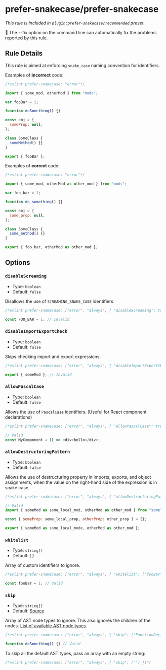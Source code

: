 # prefer-snakecase/prefer-snakecase

_This rule is included in `plugin:prefer-snakecase/recommended` preset._

🔧 The --fix option on the command line can automatically fix the problems reported by this rule.

## Rule Details

This rule is aimed at enforcing `snake_case` naming convention for identifiers.

Examples of **incorrect** code:

```js
/*eslint prefer-snakecase: "error"*/

import { some_mod, otherMod } from "mods";

var fooBar = 1;

function doSomething() {}

const obj = {
  someProp: null,
};

class SomeClass {
  someMethod() {}
}

export { fooBar };
```

Examples of **correct** code:

```js
/*eslint prefer-snakecase: "error"*/

import { some_mod, otherMod as other_mod } from "mods";

var foo_bar = 1;

function do_something() {}

const obj = {
  some_prop: null,
};

class SomeClass {
  some_method() {}
}

export { foo_bar, otherMod as other_mod };
```

## Options

### `disableScreaming`

- Type: `boolean`
- Default: `false`

Disallows the use of `SCREAMING_SNAKE_CASE` identifiers.

```js
/*eslint prefer-snakecase: ["error", "always", { "disableScreaming": true }]*/

const FOO_BAR = 1; // Invalid
```

### `disableImportExportCheck`

- Type: `boolean`
- Default: `false`

Skips checking import and export expressions.

```js
/*eslint prefer-snakecase: ["error", "always", { "disableImportExportCheck": true }]*/

export { someMod }; // Invalid
```

### `allowPascalCase`

- Type: `boolean`
- Default: `false`

Allows the use of `PascalCase` identifiers. (Useful for React component declarations)

```js
/*eslint prefer-snakecase: ["error", "always", { "allowPascalCase": true }]*/

// Valid
const MyComponent = () => <div>hello</div>;
```

### `allowDestructuringPattern`

- Type: `boolean`
- Default: `false`

Allows the use of destructuring property in imports, exports, and object assignments, when the value on the right-hand side of the expression is in snake case.

```js
/*eslint prefer-snakecase: ["error", "always", { "allowDestructuringPattern": true }]*/

// Valid
import { someMod as some_local_mod, otherMod as other_mod } from "some";

const { someProp: some_local_prop, otherProp: other_prop } = {};

export { someMod as some_local_mode, otherMod as other_mod };
```

### `whitelist`

- Type: `string[]`
- Default: `[]`

Array of custom identifiers to ignore.

```js
/*eslint prefer-snakecase: ["error", "always", { "whitelist": ["fooBar"] }]*/

const fooBar = 1; // Valid
```

### `skip`

- Type: `string[]`
- Default: [Source](https://github.com/zignis/eslint-plugin-prefer-snakecase/blob/main/src/constants/index.ts#L4)

Array of AST node types to ignore. This also ignores the children of the nodes. [List of available AST node types](https://github.com/estree/estree/tree/master).

```js
/*eslint prefer-snakecase: ["error", "always", { "skip": ["FunctionDeclaration"] }]*/

function doSomething() {} // Valid
```

To skip all the default AST types, pass an array with an empty string:

```js
/*eslint prefer-snakecase: ["error", "always", { "skip": [""] }]*/
```

